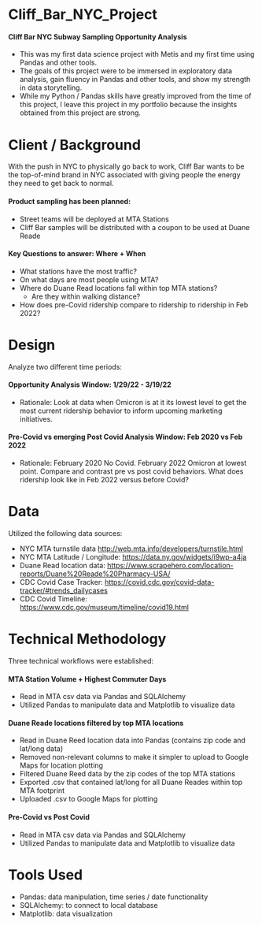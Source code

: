 # Cliff_Bar_NYC_Project
#### Cliff Bar NYC Subway Sampling Opportunity Analysis
- This was my first data science project with Metis and my first time using Pandas and other tools.
- The goals of this project were to be immersed in exploratory data analysis, gain fluency in Pandas and other tools, and show my strength in data storytelling. 
- While my Python / Pandas skills have greatly improved from the time of this project, I leave this project in my portfolio because the insights obtained from this project are strong. 


# Client / Background
With the push in NYC to physically go back to work, Cliff Bar wants to be the top-of-mind brand in NYC associated with giving people the energy they need to get back to normal. 

#### Product sampling has been planned:
- Street teams will be deployed at MTA Stations
- Cliff Bar samples will be distributed with a coupon to be used at Duane Reade

#### Key Questions to answer: Where + When 
- What stations have the most traffic? 
- On what days are most people using MTA?  
- Where do Duane Read locations fall within top MTA stations?
	- Are they within walking distance?
- How does pre-Covid ridership compare to ridership to ridership in Feb 2022?

# Design
Analyze two different time periods:
#### Opportunity Analysis Window: 1/29/22 - 3/19/22
- Rationale: Look at data when Omicron is at it its lowest level to get the most current ridership behavior to inform upcoming marketing initiatives.

#### Pre-Covid vs emerging Post Covid Analysis Window: Feb 2020 vs Feb 2022 
- Rationale: February 2020 No Covid.  February 2022 Omicron at lowest point. Compare and contrast pre vs post covid behaviors. What does ridership look like in Feb 2022 versus before Covid? 

# Data
Utilized the following data sources: 
- NYC MTA turnstile data http://web.mta.info/developers/turnstile.html 
- NYC MTA Latitude / Longitude: https://data.ny.gov/widgets/i9wp-a4ja 
- Duane Read location data: https://www.scrapehero.com/location-reports/Duane%20Reade%20Pharmacy-USA/  
- CDC Covid Case Tracker: https://covid.cdc.gov/covid-data-tracker/#trends_dailycases 
- CDC Covid Timeline: https://www.cdc.gov/museum/timeline/covid19.html

# Technical Methodology
Three technical workflows were established:

#### MTA Station Volume + Highest Commuter Days 
- Read in MTA csv data via Pandas and SQLAlchemy	
- Utilized Pandas to manipulate data and Matplotlib to visualize data 
#### Duane Reade locations filtered by top MTA locations	
- Read in Duane Reed location data into Pandas (contains zip code and lat/long data)	
- Removed non-relevant columns to make it simpler to upload to Google Maps for location plotting	
- Filtered Duane Reed data by the zip codes of the top MTA stations	
- Exported .csv that contained lat/long for all Duane Reades within top MTA footprint	
- Uploaded .csv to Google Maps for plotting

#### Pre-Covid vs Post Covid 
- Read in MTA csv data via Pandas and SQLAlchemy 
- Utilized Pandas to manipulate data and Matplotlib to visualize data

# Tools Used
- Pandas: data manipulation, time series / date functionality
- SQLAlchemy: to connect to local database
- Matplotlib: data visualization
